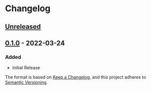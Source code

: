 # Changelog

## [Unreleased]

## [0.1.0] - 2022-03-24
### Added
- Initial Release

The format is based on [Keep a Changelog](https://keepachangelog.com/en/1.0.0/),
and this project adheres to [Semantic Versioning](https://semver.org/spec/v2.0.0.html).

[Unreleased]: https://github.com/SimpleMC/mc-kotlin-plugin-template/compare/v0.1.0...HEAD
[0.1.0]: https://github.com/SimpleMC/mc-kotlin-plugin-template/releases/tag/v0.1.0
